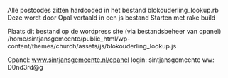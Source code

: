Alle postcodes zitten hardcoded in het bestand
blokouderling_lookup.rb
Deze wordt door Opal vertaald in een js bestand
Starten met rake build

Plaats dit bestand op de wordpress site (via bestandsbeheer van cpanel)
/home/sintjansgemeente/public_html/wp-content/themes/church/assets/js/blokouderling_lookup.js

Cpanel: www.sintjansgemeente.nl/cpanel
login: sintjansgemeente
ww: D0nd3rd@g
